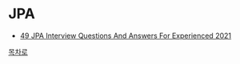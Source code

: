# JPA
* [49 JPA Interview Questions And Answers For Experienced 2021]()

[목차로](https://github.com/smpark1020/tech-interview#%EB%AA%A9%EC%B0%A8)
